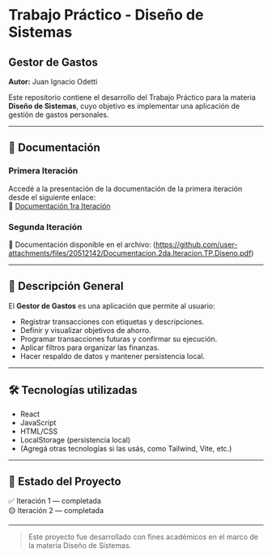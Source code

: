 # Trabajo Práctico - Diseño de Sistemas  
## Gestor de Gastos

**Autor:** Juan Ignacio Odetti

Este repositorio contiene el desarrollo del Trabajo Práctico para la materia **Diseño de Sistemas**, cuyo objetivo es implementar una aplicación de gestión de gastos personales.

---

## 📄 Documentación

### Primera Iteración  
Accedé a la presentación de la documentación de la primera iteración desde el siguiente enlace:  
🔗 [Documentación 1ra Iteración](https://docs.google.com/document/d/1PvOxB9db7NhXw5bTLcpajbPDTn827sDfSTMWfMq_wX0/edit?usp=sharing)

### Segunda Iteración  
📄 Documentación disponible en el archivo: 
(https://github.com/user-attachments/files/20512142/Documentacion.2da.Iteracion.TP.Diseno.pdf)

---

## 📌 Descripción General

El **Gestor de Gastos** es una aplicación que permite al usuario:

- Registrar transacciones con etiquetas y descripciones.
- Definir y visualizar objetivos de ahorro.
- Programar transacciones futuras y confirmar su ejecución.
- Aplicar filtros para organizar las finanzas.
- Hacer respaldo de datos y mantener persistencia local.

---

## 🛠️ Tecnologías utilizadas

- React
- JavaScript
- HTML/CSS
- LocalStorage (persistencia local)
- (Agregá otras tecnologías si las usás, como Tailwind, Vite, etc.)

---

## 🚧 Estado del Proyecto

✅ Iteración 1 — completada  
🟡 Iteración 2 — completada

---

> Este proyecto fue desarrollado con fines académicos en el marco de la materia Diseño de Sistemas.
